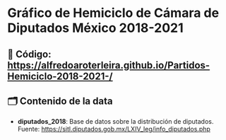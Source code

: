 # Gráfico de Hemiciclo de Cámara de Diputados México 2018-2021

## 🔗 Código: https://alfredoaroterleira.github.io/Partidos-Hemiciclo-2018-2021-/

## 🗂️ Contenido de la data
- **diputados_2018**: Base de datos sobre la distribución de diputados.
  Fuente: https://sitl.diputados.gob.mx/LXIV_leg/info_diputados.php 


